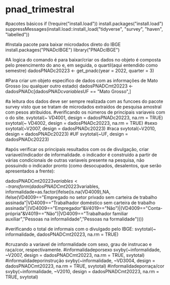 # pnad_trimestral
#pacotes básicos 
if (!require("install.load")) install.packages("install.load")
suppressMessages(install.load::install_load("tidyverse", "survey", "haven", "labelled"))

#Instala pacote para baixar microdados direto do IBGE 
install.packages("PNADcIBGE")
library("PNADcIBGE")

#A logica do comando é para baixar/criar os dados no objeto é composta pelo preencimento do ano e, em seguida, o quartil(aqui entendido como semestre)
dadosPNADc20223 <- get_pnadc(year = 2022, quarter = 3)

#Para criar um objeto especifico de dados com as informações de Mato Grosso (ou qualquer outro estado) 
dadosPNADCmt20223 <- dadosPNADc[dadosPNADc$variables$UF == "Mato Grosso",] 

#a leitura dos dados deve ser sempre realizada com as funcoes do pacote survey visto que se tratam de microdados extraídos de pesquisa amostral com pesos atribuidos. 
#verificando os números de principais variaveis com o do site. 
svytotal(~ VD4001, design =  dadosPNADc20223, na.rm = TRUE)
svytotal(~ VD4002, design =  dadosPNADc20223, na.rm = TRUE)
#sexo
svytotal(~V2007, design =  dadosPNADc20223)
#raca
svytotal(~V2010, design =  dadosPNADc20223)
#UF
svytotal(~UF, design =  dadosPNADc20223)

#após verificar os principais resultados com os de divulgação, criar variavel/indicador de informalidade. o indicador é construído a partir de várias condicionais de outras variaveis presente na pesquisa, não possuindo o indicador pronto (como desocupados, desalentos, que serão apresentados a frente): 

dadosPNADCmt20223$variables <- transform(dadosPNADCmt20223$variables, informalidade=as.factor(ifelse(is.na(VD4009),NA,
                                                                                         ifelse(VD4009=="Empregado no setor privado sem carteira de trabalho assinada"|VD4009=="Trabalhador doméstico sem carteira de trabalho assinada"|(VD4009=="Empregador"&V4019=="Não")|(VD4009=="Conta-própria"&V4019=="Não")|VD4009=="Trabalhador familiar auxiliar","Pessoas na informalidade","Pessoas na formalidade"))))

#verificando o total de informais com o divulgado pelo IBGE: 
svytotal(~ informalidade, dadosPNADCmt20223, na.rm = TRUE) 

#cruzando a variavel de informalidade com sexo, grau de instrucao e raça/cor, respectivamente. 
#informalidadeporsexo
svyby(~informalidade, ~V2007, design =  dadosPNADCmt20223, na.rm = TRUE, svytotal)
#informalidadeporinstrução
svyby(~informalidade, ~VD3004, design =  dadosPNADCmt20223, na.rm = TRUE, svytotal)
#informalidadeporraça/cor 
svyby(~informalidade, ~V2010, design =  dadosPNADCmt20223, na.rm = TRUE, svytotal)










